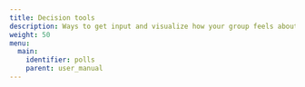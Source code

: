 ```yaml
---
title: Decision tools
description: Ways to get input and visualize how your group feels about something.
weight: 50
menu:
  main:
    identifier: polls
    parent: user_manual
---
```

